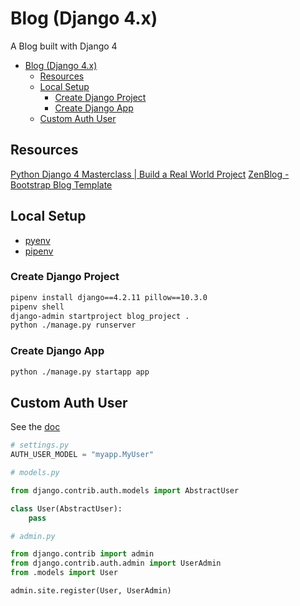 # Blog (Django 4.x)

A Blog built with Django 4

- [Blog (Django 4.x)](#blog-django-4x)
  - [Resources](#resources)
  - [Local Setup](#local-setup)
    - [Create Django Project](#create-django-project)
    - [Create Django App](#create-django-app)
  - [Custom Auth User](#custom-auth-user)

## Resources

[Python Django 4 Masterclass | Build a Real World Project](https://www.udemy.com/course/python-django-masterclass)
[ZenBlog - Bootstrap Blog Template](https://bootstrapmade.com/zenblog-bootstrap-blog-template/)

## Local Setup

- [pyenv](https://github.com/pyenv/pyenv)
- [pipenv](https://pipenv.pypa.io/en/latest/)

### Create Django Project

```sh
pipenv install django==4.2.11 pillow==10.3.0
pipenv shell
django-admin startproject blog_project .
python ./manage.py runserver
```

### Create Django App

```sh
python ./manage.py startapp app
```

## Custom Auth User

See the [doc](https://docs.djangoproject.com/en/4.2/topics/auth/customizing/#substituting-a-custom-user-model)

```py
# settings.py
AUTH_USER_MODEL = "myapp.MyUser"
```

```py
# models.py

from django.contrib.auth.models import AbstractUser

class User(AbstractUser):
    pass
```

```py
# admin.py

from django.contrib import admin
from django.contrib.auth.admin import UserAdmin
from .models import User

admin.site.register(User, UserAdmin)
```

